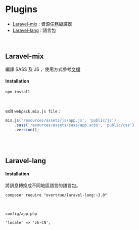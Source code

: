 # Plugins

* [Laravel-mix](https://laravel-mix.com/docs/2.1/installation) : 資源任務編譯器
* [Laravel-lang](https://github.com/overtrue/laravel-lang/) : 語言包  

<br>

## Laravel-mix
 編譯 SASS 及 JS ，使用方式參考[文檔](https://laravel-china.org/docs/laravel/5.5/mix/1307)
 
#### Installation
```
npm install
```
<br />

edit `webpack.mix.js file` : 

```js
mix.js('resources/assets/js/app.js', 'public/js')
    .sass('resources/assets/sass/app.scss', 'public/css')
    .version();
```


<br><br>

## Laravel-lang

#### Installation

將訊息轉換成不同地區語言的語言包。

```
composer require "overtrue/laravel-lang:~3.0"
```
<br />

`config/app.php`

```
'locale' => 'zh-CN',
```

<br><br>

